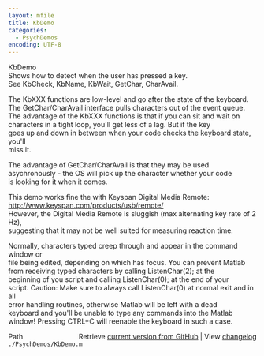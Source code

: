 ```yaml
---
layout: mfile
title: KbDemo
categories:
  - PsychDemos
encoding: UTF-8
---
```


KbDemo  
Shows how to detect when the user has pressed a key.  
See KbCheck, KbName, KbWait, GetChar, CharAvail.  

The KbXXX functions are low-level and go after the state of the keyboard.  
The GetChar/CharAvail interface pulls characters out of the event queue.  
The advantage of the KbXXX functions is that if you can sit and wait on  
characters in a tight loop, you'll get less of a lag.  But if the key  
goes up and down in between when your code checks the keyboard state, you'll  
miss it.  

The advantage of GetChar/CharAvail is that they may be used  
asychronously - the OS will pick up the character whether your code  
is looking for it when it comes.  

This demo works fine the with Keyspan Digital Media Remote:  
http://www.keyspan.com/products/usb/remote/  
However, the Digital Media Remote is sluggish (max alternating key rate of 2 Hz),  
suggesting that it may not be well suited for measuring reaction time.  

Normally, characters typed creep through and appear in the command window or  
file being edited, depending on which has focus. You can prevent Matlab  
from receiving typed characters by calling ListenChar(2); at the  
beginning of you script and calling ListenChar(0); at the end of your  
script. Caution: Make sure to always call ListenChar(0) at normal exit and in all  
error handling routines, otherwise Matlab will be left with a dead  
keyboard and you'll be unable to type any commands into the Matlab  
window! Pressing CTRL+C will reenable the keyboard in such a case.  


<div class="code_header" style="text-align:right;">
  <span style="float:left;">Path&nbsp;&nbsp;</span> <span class="counter">Retrieve <a href=
  "https://raw.github.com/Psychtoolbox-3/Psychtoolbox-3/beta/./PsychDemos/KbDemo.m">current version from GitHub</a> | View <a href=
  "https://github.com/Psychtoolbox-3/Psychtoolbox-3/commits/beta/./PsychDemos/KbDemo.m">changelog</a></span>
</div>
<div class="code">
  <code>./PsychDemos/KbDemo.m</code>
</div>
